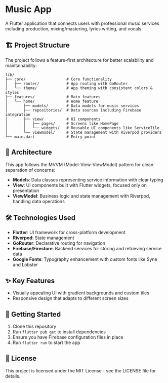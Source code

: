 # Music App

A Flutter application that connects users with professional music services including production, mixing/mastering, lyrics writing, and vocals.

## 🏗️ Project Structure

The project follows a feature-first architecture for better scalability and maintainability:

```
lib/
├── core/                  # Core functionality
│   ├── router/            # App routing with GoRouter
│   └── theme/             # App theming with consistent colors & styles
├── features/              # Main features
│   └── home/              # Home feature
│       ├── models/        # Data models for music services
│       ├── repositories/  # Data sources including Firebase integration
│       ├── view/          # UI components
│       │   ├── pages/     # Screens like HomePage
│       │   └── widgets/   # Reusable UI components like ServiceTile
│       └── viewmodel/     # State management with Riverpod providers
└── main.dart              # Entry point
```

## 🧩 Architecture

This app follows the MVVM (Model-View-ViewModel) pattern for clean separation of concerns:

- **Models**: Data classes representing service information with clear typing
- **View**: UI components built with Flutter widgets, focused only on presentation
- **ViewModel**: Business logic and state management with Riverpod, handling data operations

## 🛠️ Technologies Used

- **Flutter**: UI framework for cross-platform development
- **Riverpod**: State management
- **GoRouter**: Declarative routing for navigation
- **Firebase/Firestore**: Backend services for storing and retrieving service data
- **Google Fonts**: Typography enhancement with custom fonts like Syne and Lobster

## ✨ Key Features

- Visually appealing UI with gradient backgrounds and custom tiles
- Responsive design that adapts to different screen sizes

## 🚀 Getting Started

1. Clone this repository
2. Run `flutter pub get` to install dependencies
3. Ensure you have Firebase configuration files in place
4. Run `flutter run` to start the app

## 📝 License

This project is licensed under the MIT License - see the LICENSE file for details.
